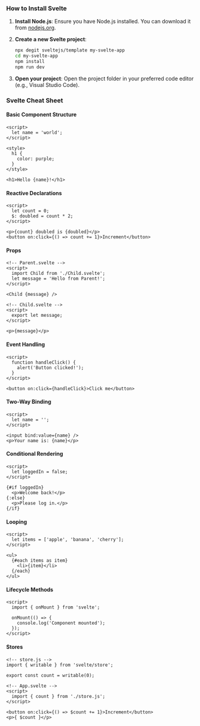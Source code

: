 ### How to Install Svelte

1. **Install Node.js**: Ensure you have Node.js installed. You can download it from [nodejs.org](https://nodejs.org/).

2. **Create a new Svelte project**:

   ```bash
   npx degit sveltejs/template my-svelte-app
   cd my-svelte-app
   npm install
   npm run dev
   ```

3. **Open your project**: Open the project folder in your preferred code editor (e.g., Visual Studio Code).

### Svelte Cheat Sheet

#### Basic Component Structure

```svelte
<script>
  let name = 'world';
</script>

<style>
  h1 {
    color: purple;
  }
</style>

<h1>Hello {name}!</h1>
```

#### Reactive Declarations

```svelte
<script>
  let count = 0;
  $: doubled = count * 2;
</script>

<p>{count} doubled is {doubled}</p>
<button on:click={() => count += 1}>Increment</button>
```

#### Props

```svelte
<!-- Parent.svelte -->
<script>
  import Child from './Child.svelte';
  let message = 'Hello from Parent!';
</script>

<Child {message} />

<!-- Child.svelte -->
<script>
  export let message;
</script>

<p>{message}</p>
```

#### Event Handling

```svelte
<script>
  function handleClick() {
    alert('Button clicked!');
  }
</script>

<button on:click={handleClick}>Click me</button>
```

#### Two-Way Binding

```svelte
<script>
  let name = '';
</script>

<input bind:value={name} />
<p>Your name is: {name}</p>
```

#### Conditional Rendering

```svelte
<script>
  let loggedIn = false;
</script>

{#if loggedIn}
  <p>Welcome back!</p>
{:else}
  <p>Please log in.</p>
{/if}
```

#### Looping

```svelte
<script>
  let items = ['apple', 'banana', 'cherry'];
</script>

<ul>
  {#each items as item}
    <li>{item}</li>
  {/each}
</ul>
```

#### Lifecycle Methods

```svelte
<script>
  import { onMount } from 'svelte';

  onMount(() => {
    console.log('Component mounted');
  });
</script>
```

#### Stores

```svelte
<!-- store.js -->
import { writable } from 'svelte/store';

export const count = writable(0);

<!-- App.svelte -->
<script>
  import { count } from './store.js';
</script>

<button on:click={() => $count += 1}>Increment</button>
<p>{ $count }</p>
```

